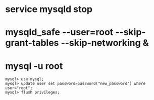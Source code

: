 # service mysqld stop
# mysqld_safe --user=root --skip-grant-tables --skip-networking &
# mysql -u root 
```
mysql> use mysql;
mysql> update user set password=password("new_password") where user="root"; 
mysql> flush privileges;
```
